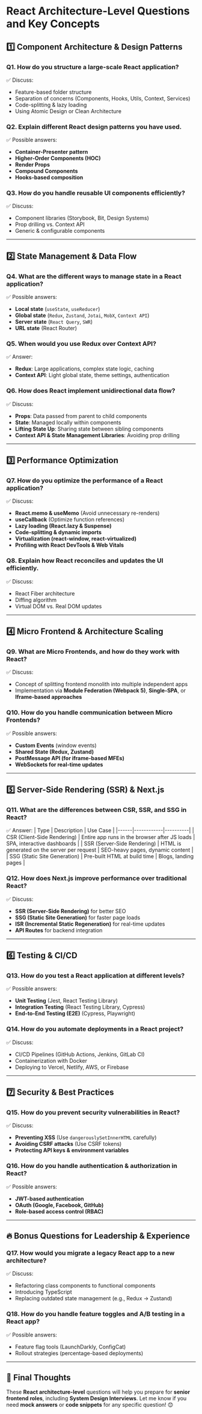 # **React Architecture-Level Questions and Key Concepts**

## **1️⃣ Component Architecture & Design Patterns**

### **Q1. How do you structure a large-scale React application?**
✅ Discuss:
- Feature-based folder structure
- Separation of concerns (Components, Hooks, Utils, Context, Services)
- Code-splitting & lazy loading
- Using Atomic Design or Clean Architecture

### **Q2. Explain different React design patterns you have used.**
✅ Possible answers:
- **Container-Presenter pattern**
- **Higher-Order Components (HOC)**
- **Render Props**
- **Compound Components**
- **Hooks-based composition**

### **Q3. How do you handle reusable UI components efficiently?**
✅ Discuss:
- Component libraries (Storybook, Bit, Design Systems)
- Prop drilling vs. Context API
- Generic & configurable components

---

## **2️⃣ State Management & Data Flow**

### **Q4. What are the different ways to manage state in a React application?**
✅ Possible answers:
- **Local state** (`useState`, `useReducer`)
- **Global state** (`Redux`, `Zustand`, `Jotai`, `MobX`, `Context API`)
- **Server state** (`React Query`, `SWR`)
- **URL state** (React Router)

### **Q5. When would you use Redux over Context API?**
✅ Answer:
- **Redux**: Large applications, complex state logic, caching
- **Context API**: Light global state, theme settings, authentication

### **Q6. How does React implement unidirectional data flow?**
✅ Discuss:
- **Props**: Data passed from parent to child components
- **State**: Managed locally within components
- **Lifting State Up**: Sharing state between sibling components
- **Context API & State Management Libraries**: Avoiding prop drilling

---

## **3️⃣ Performance Optimization**

### **Q7. How do you optimize the performance of a React application?**
✅ Discuss:
- **React.memo & useMemo** (Avoid unnecessary re-renders)
- **useCallback** (Optimize function references)
- **Lazy loading (React.lazy & Suspense)**
- **Code-splitting & dynamic imports**
- **Virtualization (react-window, react-virtualized)**
- **Profiling with React DevTools & Web Vitals**

### **Q8. Explain how React reconciles and updates the UI efficiently.**
✅ Discuss:
- React Fiber architecture
- Diffing algorithm
- Virtual DOM vs. Real DOM updates

---

## **4️⃣ Micro Frontend & Architecture Scaling**

### **Q9. What are Micro Frontends, and how do they work with React?**
✅ Discuss:
- Concept of splitting frontend monolith into multiple independent apps
- Implementation via **Module Federation (Webpack 5)**, **Single-SPA**, or **Iframe-based approaches**

### **Q10. How do you handle communication between Micro Frontends?**
✅ Possible answers:
- **Custom Events** (window events)
- **Shared State (Redux, Zustand)**
- **PostMessage API (for iframe-based MFEs)**
- **WebSockets for real-time updates**

---

## **5️⃣ Server-Side Rendering (SSR) & Next.js**

### **Q11. What are the differences between CSR, SSR, and SSG in React?**
✅ Answer:
| Type | Description | Use Case |
|------|------------|----------|
| CSR (Client-Side Rendering) | Entire app runs in the browser after JS loads | SPA, interactive dashboards |
| SSR (Server-Side Rendering) | HTML is generated on the server per request | SEO-heavy pages, dynamic content |
| SSG (Static Site Generation) | Pre-built HTML at build time | Blogs, landing pages |

### **Q12. How does Next.js improve performance over traditional React?**
✅ Discuss:
- **SSR (Server-Side Rendering)** for better SEO
- **SSG (Static Site Generation)** for faster page loads
- **ISR (Incremental Static Regeneration)** for real-time updates
- **API Routes** for backend integration

---

## **6️⃣ Testing & CI/CD**

### **Q13. How do you test a React application at different levels?**
✅ Possible answers:
- **Unit Testing** (Jest, React Testing Library)
- **Integration Testing** (React Testing Library, Cypress)
- **End-to-End Testing (E2E)** (Cypress, Playwright)

### **Q14. How do you automate deployments in a React project?**
✅ Discuss:
- CI/CD Pipelines (GitHub Actions, Jenkins, GitLab CI)
- Containerization with Docker
- Deploying to Vercel, Netlify, AWS, or Firebase

---

## **7️⃣ Security & Best Practices**

### **Q15. How do you prevent security vulnerabilities in React?**
✅ Discuss:
- **Preventing XSS** (Use `dangerouslySetInnerHTML` carefully)
- **Avoiding CSRF attacks** (Use CSRF tokens)
- **Protecting API keys & environment variables**

### **Q16. How do you handle authentication & authorization in React?**
✅ Possible answers:
- **JWT-based authentication**
- **OAuth (Google, Facebook, GitHub)**
- **Role-based access control (RBAC)**

---

## **🔥 Bonus Questions for Leadership & Experience**

### **Q17. How would you migrate a legacy React app to a new architecture?**
✅ Discuss:
- Refactoring class components to functional components
- Introducing TypeScript
- Replacing outdated state management (e.g., Redux -> Zustand)

### **Q18. How do you handle feature toggles and A/B testing in a React app?**
✅ Possible answers:
- Feature flag tools (LaunchDarkly, ConfigCat)
- Rollout strategies (percentage-based deployments)

---

## **🚀 Final Thoughts**
These **React architecture-level** questions will help you prepare for **senior frontend roles**, including **System Design Interviews**. Let me know if you need **mock answers** or **code snippets** for any specific question! 😊

